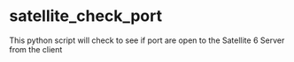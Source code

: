 # satellite_check_port
This python script will check to see if port are open to the Satellite 6 Server from the client
